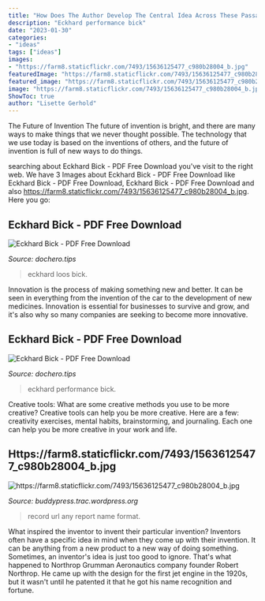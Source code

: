 ```yaml
---
title: "How Does The Author Develop The Central Idea Across These Passages Alvarez : Record Url Any Report Name Format"
description: "Eckhard performance bick"
date: "2023-01-30"
categories:
- "ideas"
tags: ["ideas"]
images:
- "https://farm8.staticflickr.com/7493/15636125477_c980b28004_b.jpg"
featuredImage: "https://farm8.staticflickr.com/7493/15636125477_c980b28004_b.jpg"
featured_image: "https://farm8.staticflickr.com/7493/15636125477_c980b28004_b.jpg"
image: "https://farm8.staticflickr.com/7493/15636125477_c980b28004_b.jpg"
ShowToc: true
author: "Lisette Gerhold"
---
```



The Future of Invention
The future of invention is bright, and there are many ways to make things that we never thought possible. The technology that we use today is based on the inventions of others, and the future of invention is full of new ways to do things.

	

		
searching about Eckhard Bick - PDF Free Download you've visit to the right web. We have 3 Images about Eckhard Bick - PDF Free Download like Eckhard Bick - PDF Free Download, Eckhard Bick - PDF Free Download and also https://farm8.staticflickr.com/7493/15636125477_c980b28004_b.jpg. Here you go:
		
    
## Eckhard Bick - PDF Free Download

<img loading=lazy src="https://dochero.tips/img/60x80/eckhard-loos_5e12de4b097c47ad268b4597.jpg" onerror="this.onerror=null;this.src='https://tse2.mm.bing.net/th?id=OIP.6816h-yS_wRtTaOAwaFVlwAAAA&amp;pid=15.1';" alt="Eckhard Bick - PDF Free Download">

_Source: dochero.tips_

>eckhard loos bick. 

	

Innovation is the process of making something new and better. It can be seen in everything from the invention of the car to the development of new medicines. Innovation is essential for businesses to survive and grow, and it's also why so many companies are seeking to become more innovative.

    
## Eckhard Bick - PDF Free Download

<img loading=lazy src="https://dochero.tips/img/60x80/eckhard-hein-achim-truger_5d9e0872097c4710218b45d0.jpg" onerror="this.onerror=null;this.src='https://tse4.mm.bing.net/th?id=OIP.reOjH2UtOI2a1zZGbBgjMgAAAA&amp;pid=15.1';" alt="Eckhard Bick - PDF Free Download">

_Source: dochero.tips_

>eckhard performance bick. 

	

Creative tools: What are some creative methods you use to be more creative?
Creative tools can help you be more creative. Here are a few: creativity exercises, mental habits, brainstorming, and journaling. Each one can help you be more creative in your work and life.

    
## Https://farm8.staticflickr.com/7493/15636125477_c980b28004_b.jpg

<img loading=lazy src="https://farm8.staticflickr.com/7493/15636125477_c980b28004_b.jpg" onerror="this.onerror=null;this.src='https://tse4.mm.bing.net/th?id=OIP.UUjLvPQX2kg3pWEh-0sCaAHaKI&amp;pid=15.1';" alt="https://farm8.staticflickr.com/7493/15636125477_c980b28004_b.jpg">

_Source: buddypress.trac.wordpress.org_

>record url any report name format. 

	

What inspired the inventor to invent their particular invention?
Inventors often have a specific idea in mind when they come up with their invention. It can be anything from a new product to a new way of doing something. Sometimes, an inventor's idea is just too good to ignore. That's what happened to Northrop Grumman Aeronautics company founder Robert Northrop. He came up with the design for the first jet engine in the 1920s, but it wasn't until he patented it that he got his name recognition and fortune.

